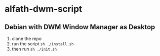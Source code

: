 # alfath-dwm-script

## Debian with DWM Window Manager as Desktop
1. clone the repo
2. run the script ```sh ./install.sh```
3. then run ```sh ./init.sh```
